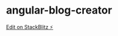 # angular-blog-creator

[Edit on StackBlitz ⚡️](https://stackblitz.com/edit/angular-blog-app-7arxjh)
